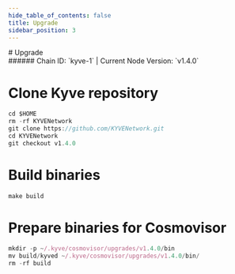 ```yaml
---
hide_table_of_contents: false
title: Upgrade
sidebar_position: 3
---
```


<div class="h1-with-icon icon-kyve">
# Upgrade
</div>
###### Chain ID: `kyve-1` | Current Node Version: `v1.4.0`


# Clone Kyve repository
```js
cd $HOME
rm -rf KYVENetwork
git clone https://github.com/KYVENetwork.git
cd KYVENetwork
git checkout v1.4.0
 ```

# Build binaries
```js
make build
 ```

# Prepare binaries for Cosmovisor
```js
mkdir -p ~/.kyve/cosmovisor/upgrades/v1.4.0/bin
mv build/kyved ~/.kyve/cosmovisor/upgrades/v1.4.0/bin/
rm -rf build
```